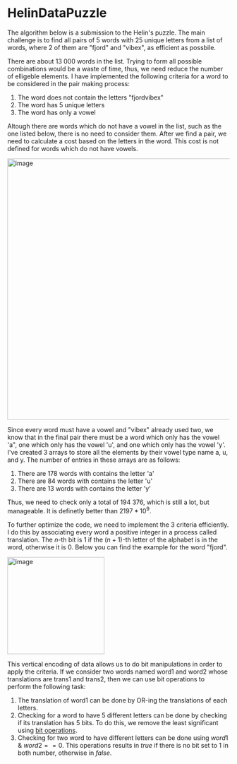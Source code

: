 # HelinDataPuzzle
The algorithm below is a submission to the Helin's puzzle. The main challenge is to find all pairs of 5 words with 25 unique letters from a list of words, where 2 of them are "fjord" and "vibex", as efficient as possbile.

There are about 13 000 words in the list. Trying to form all possible combinations would be a waste of time, thus, we need reduce the number of elligeble elements. I have implemented the following criteria for a word to be considered in the pair making process:
1. The word does not contain the letters "fjordvibex"
2. The word has 5 unique letters
3. The word has only a vowel
   
Altough there are words which do not have a vowel in the list, such as the one listed below, there is no need to consider them. After we find a pair, we need to calculate a cost based on the letters in the word. This cost is not defined for words which do not have vowels.


<img width="592" alt="image" src="https://github.com/MihaiBobeica/HelinDataPuzzle/assets/77356043/16123bd6-4301-4e4f-9238-b2ef8ad319a8">

Since every word must have a vowel and "vibex" already used two, we know that in the final pair there must be a word which only has the vowel 'a", one which only has the vowel 'u', and one which only has the vowel 'y'. I've created 3 arrays to store all the elements by their vowel type name a, u, and y. The number of entries in these arrays are as follows:
1. There are 178 words with contains the letter 'a'
2. There are 84 words with contains the letter 'u'
3. There are 13 words with contains the letter 'y' 

Thus, we need to check only a total of 194 376, which is still a lot, but manageable. It is definetly better than $2197 * 10^9$.

To further optimize the code, we need to implement the 3 criteria efficiently. I do this by associating every word a positive integer in a process called translation. The $n$-th bit is $1$ if the $(n + 1)$-th letter of the alphabet is in the word, otherwise it is $0$. Below you can find the example for the word "fjord".


<img width="220" alt="image" src="https://github.com/MihaiBobeica/HelinDataPuzzle/assets/77356043/e81594c1-3b19-4e50-8532-e601faf13947">

This vertical encoding of data allows us to do bit manipulations in order to apply the criteria. If we consider two words named word1 and word2 whose translations are trans1 and trans2, then we can use bit operations to perform the following task:
1. The translation of word1 can be done by OR-ing the translations of each letters.
2. Checking for a word to have 5 different letters can be done by checking if its translation has 5 bits. To do this, we remove the least significant using [bit operations](https://stackoverflow.com/questions/47779830/what-does-bitwise-operation-nn-1-do).
3. Checking for two word to have different letters can be done using $word1$ & $word 2 == 0$. This operations results in $true$ if there is no bit set to $1$ in both number, otherwise in $false$.

